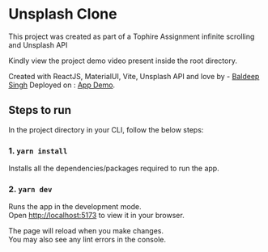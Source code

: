 # Unsplash Clone

This project was created as part of a Tophire Assignment infinite scrolling and Unsplash API

Kindly view the project demo video present inside the root directory.

Created with ReactJS, MaterialUI, Vite, Unsplash API and love by - [Baldeep Singh](https://baldeep-singh.netlify.app/) 
Deployed on : [App Demo](https://calories-app.netlify.app/).

## Steps to run

In the project directory in your CLI, follow the below steps:

### 1. `yarn install`

Installs all the dependencies/packages required to run the app.


### 2. `yarn dev`

Runs the app in the development mode.\
Open [http://localhost:5173](http://localhost:5173) to view it in your browser.

The page will reload when you make changes.\
You may also see any lint errors in the console.

